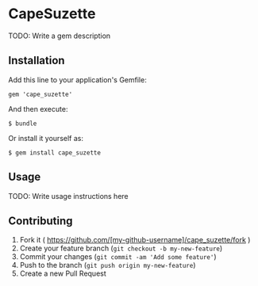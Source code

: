 # CapeSuzette

TODO: Write a gem description

## Installation

Add this line to your application's Gemfile:

    gem 'cape_suzette'

And then execute:

    $ bundle

Or install it yourself as:

    $ gem install cape_suzette

## Usage

TODO: Write usage instructions here

## Contributing

1. Fork it ( https://github.com/[my-github-username]/cape_suzette/fork )
2. Create your feature branch (`git checkout -b my-new-feature`)
3. Commit your changes (`git commit -am 'Add some feature'`)
4. Push to the branch (`git push origin my-new-feature`)
5. Create a new Pull Request
